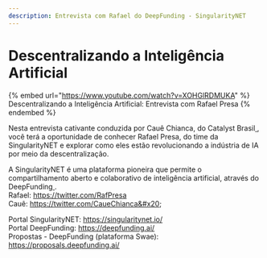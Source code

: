 ```yaml
---
description: Entrevista com Rafael do DeepFunding - SingularityNET
---
```


# Descentralizando a Inteligência Artificial

{% embed url="https://www.youtube.com/watch?v=XOHGlRDMUKA" %}
Descentralizando a Inteligência Artificial: Entrevista com Rafael Presa
{% endembed %}

Nesta entrevista cativante conduzida por Cauê Chianca, do Catalyst Brasil[ ](https://studio.youtube.com/channel/UCT5Eg-FrSJswAeNA-hsWH2A), você terá a oportunidade de conhecer Rafael Presa, do time da SingularityNET  e explorar como eles estão revolucionando a indústria de IA por meio da descentralização.&#x20;

A SingularityNET é uma plataforma pioneira que permite o compartilhamento aberto e colaborativo de inteligência artificial, através do DeepFunding[ ](https://studio.youtube.com/channel/UCxowCcDkjLxSUzJIj\_rdatg). \
Rafael: https://twitter.com/RafPresa \
Cauê: https://twitter.com/CaueChianca&#x20;

Portal SingularityNET: https://singularitynet.io/ \
Portal DeepFunding: https://deepfunding.ai/ \
Propostas - DeepFunding (plataforma Swae): https://proposals.deepfunding.ai/
